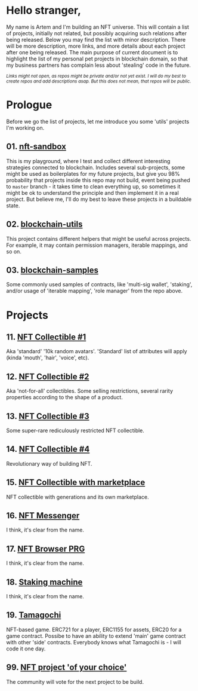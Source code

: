 # Hello stranger,

My name is Artem and I'm building an NFT universe. This will contain a list of projects, initially not related, but possibly acquiring such relations after being released. Below you may find the list with minor description. There will be more description, more links, and more details about each project after one being released. The main purpose of current document is to highlight the list of my personal pet projects in blockchain domain, so that my business partners has complain less about 'stealing' code in the future.

*<sub>Links might not open, as repos might be private and/or not yet exist. I will do my best to create repos and add descriptions asap. But this does not mean, that repos will be public.</sub>*

# Prologue

Before we go the list of projects, let me introduce you some 'utils' projects I'm working on.

## 01. [nft-sandbox](https://github.com/artem-bayandin/nft-sandbox)

This is my playground, where I test and collect different interesting strategies connected to blockchain. Includes several sub-projects, some might be used as boilerplates for my future projects, but give you 98% probability that projects inside this repo may not build, event being pushed to `master` branch - it takes time to clean everything up, so sometimes it might be ok to understand the principle and then implement it in a real project. But believe me, I'll do my best to leave these projects in a buildable state.

## 02. [blockchain-utils](https://github.com/artem-bayandin/blockchain-utils)

This project contains different helpers that might be useful across projects. For example, it may contain permission managers, iterable mappings, and so on.

## 03. [blockchain-samples](https://github.com/artem-bayandin/blockchain-universe)

Some commonly used samples of contracts, like 'multi-sig wallet', 'staking', and/or usage of 'iterable mapping', 'role manager' from the repo above.

# Projects

## 11. [NFT Collectible #1](https://github.com/artem-bayandin/blockchain-universe)

Aka 'standard' '10k random avatars'. 'Standard' list of attributes will apply (kinda 'mouth', 'hair', 'voice', etc).

## 12. [NFT Collectible #2](https://github.com/artem-bayandin/blockchain-universe)

Aka 'not-for-all' collectibles. Some selling restrictions, several rarity properties according to the shape of a product.

## 13. [NFT Collectible #3](https://github.com/artem-bayandin/blockchain-universe)

Some super-rare rediculously restricted NFT collectible.

## 14. [NFT Collectible #4](https://github.com/artem-bayandin/blockchain-universe)

Revolutionary way of building NFT.

## 15. [NFT Collectible with marketplace](https://github.com/artem-bayandin/blockchain-universe)

NFT collectible with generations and its own marketplace.

## 16. [NFT Messenger](https://github.com/artem-bayandin/blockchain-universe)

I think, it's clear from the name.

## 17. [NFT Browser PRG](https://github.com/artem-bayandin/blockchain-universe)

I think, it's clear from the name.

## 18. [Staking machine](https://github.com/artem-bayandin/blockchain-universe)

I think, it's clear from the name.

## 19. [Tamagochi](https://github.com/artem-bayandin/blockchain-universe)

NFT-based game. ERC721 for a player, ERC1155 for assets, ERC20 for a game contract. Possibe to have an ability to extend 'main' game contract with other 'side' contracts. Everybody knows what Tamagochi is - I will code it one day.

## 99. [NFT project 'of your choice'](https://github.com/artem-bayandin/blockchain-universe)

The community will vote for the next project to be build.
